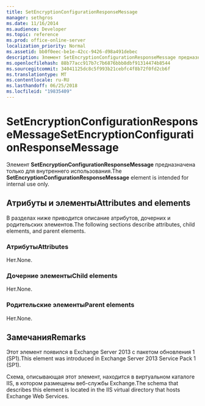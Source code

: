 ```yaml
---
title: SetEncryptionConfigurationResponseMessage
manager: sethgros
ms.date: 11/16/2014
ms.audience: Developer
ms.topic: reference
ms.prod: office-online-server
localization_priority: Normal
ms.assetid: bb0f0eec-be1e-42cc-9426-d98a491debec
description: Элемент SetEncryptionConfigurationResponseMessage предназначена только для внутреннего использования.
ms.openlocfilehash: 88b77acc917b7c7b6876bbb8dbf91314474b8544
ms.sourcegitcommit: 34041125dc8c5f993b21cebfc4f8b72f0fd2cb6f
ms.translationtype: MT
ms.contentlocale: ru-RU
ms.lasthandoff: 06/25/2018
ms.locfileid: "19835409"
---
```

# <a name="setencryptionconfigurationresponsemessage"></a><span data-ttu-id="ce66d-103">SetEncryptionConfigurationResponseMessage</span><span class="sxs-lookup"><span data-stu-id="ce66d-103">SetEncryptionConfigurationResponseMessage</span></span>

<span data-ttu-id="ce66d-104">Элемент **SetEncryptionConfigurationResponseMessage** предназначена только для внутреннего использования.</span><span class="sxs-lookup"><span data-stu-id="ce66d-104">The **SetEncryptionConfigurationResponseMessage** element is intended for internal use only.</span></span> 

## <a name="attributes-and-elements"></a><span data-ttu-id="ce66d-105">Атрибуты и элементы</span><span class="sxs-lookup"><span data-stu-id="ce66d-105">Attributes and elements</span></span>

<span data-ttu-id="ce66d-106">В разделах ниже приводится описание атрибутов, дочерних и родительских элементов.</span><span class="sxs-lookup"><span data-stu-id="ce66d-106">The following sections describe attributes, child elements, and parent elements.</span></span>
  
### <a name="attributes"></a><span data-ttu-id="ce66d-107">Атрибуты</span><span class="sxs-lookup"><span data-stu-id="ce66d-107">Attributes</span></span>

<span data-ttu-id="ce66d-108">Нет.</span><span class="sxs-lookup"><span data-stu-id="ce66d-108">None.</span></span>
  
### <a name="child-elements"></a><span data-ttu-id="ce66d-109">Дочерние элементы</span><span class="sxs-lookup"><span data-stu-id="ce66d-109">Child elements</span></span>

<span data-ttu-id="ce66d-110">Нет.</span><span class="sxs-lookup"><span data-stu-id="ce66d-110">None.</span></span>
  
### <a name="parent-elements"></a><span data-ttu-id="ce66d-111">Родительские элементы</span><span class="sxs-lookup"><span data-stu-id="ce66d-111">Parent elements</span></span>

<span data-ttu-id="ce66d-112">Нет.</span><span class="sxs-lookup"><span data-stu-id="ce66d-112">None.</span></span>
  
## <a name="remarks"></a><span data-ttu-id="ce66d-113">Замечания</span><span class="sxs-lookup"><span data-stu-id="ce66d-113">Remarks</span></span>

<span data-ttu-id="ce66d-114">Этот элемент появился в Exchange Server 2013 с пакетом обновления 1 (SP1).</span><span class="sxs-lookup"><span data-stu-id="ce66d-114">This element was introduced in Exchange Server 2013 Service Pack 1 (SP1).</span></span>
  
<span data-ttu-id="ce66d-115">Схема, описывающая этот элемент, находится в виртуальном каталоге IIS, в котором размещены веб-службы Exchange.</span><span class="sxs-lookup"><span data-stu-id="ce66d-115">The schema that describes this element is located in the IIS virtual directory that hosts Exchange Web Services.</span></span>
  

